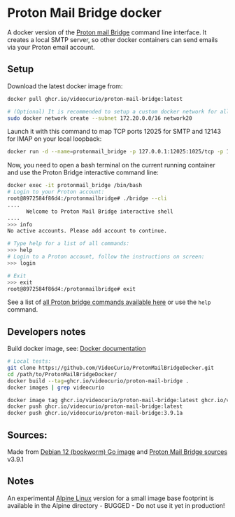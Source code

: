# Proton Mail Bridge docker

A docker version of the [Proton mail Bridge](https://proton.me/mail/bridge) command line interface. It creates a local SMTP server, so other docker containers can send emails via your Proton email account.

## Setup

Download the latest docker image from:
```bash
docker pull ghcr.io/videocurio/proton-mail-bridge:latest

# (Optional) It is recommended to setup a custom docker network for all of your containers to use, for DNS / network-alias resolution:
sudo docker network create --subnet 172.20.0.0/16 network20
```

Launch it with this command to map TCP ports 12025 for SMTP and 12143 for IMAP on your local loopback:
```bash
docker run -d --name=protonmail_bridge -p 127.0.0.1:12025:1025/tcp -p 127.0.0.1:12143:1143/tcp --network network20 --restart=unless-stopped videocurio/proton-mail-bridge:latest
```

Now, you need to open a bash terminal on the current running container and use the Proton Bridge interactive command line:
```bash
docker exec -it protonmail_bridge /bin/bash
# Login to your Proton account:
root@8972584f86d4:/protonmailbridge# ./bridge --cli
....
      Welcome to Proton Mail Bridge interactive shell
....
>>> info
No active accounts. Please add account to continue.

# Type help for a list of all commands:
>>> help
# Login to a Proton account, follow the instructions on screen:
>>> login

# Exit
>>> exit
root@8972584f86d4:/protonmailbridge# exit
```
See a list of [all Proton bridge commands available here](https://proton.me/support/bridge-cli-guide) or use the `help` command.

## Developers notes

Build docker image, see: [Docker documentation](https://docs.docker.com/language/python/containerize/)
```bash
# Local tests:
git clone https://github.com/VideoCurio/ProtonMailBridgeDocker.git
cd /path/to/ProtonMailBridgeDocker/
docker build --tag=ghcr.io/videocurio/proton-mail-bridge .
docker images | grep videocurio

docker image tag ghcr.io/videocurio/proton-mail-bridge:latest ghcr.io/videocurio/proton-mail-bridge:3.9.1a
docker push ghcr.io/videocurio/proton-mail-bridge:latest
docker push ghcr.io/videocurio/proton-mail-bridge:3.9.1a
```

## Sources:

Made from [Debian 12 (bookworm) Go image](https://hub.docker.com/_/golang/) and [Proton Mail Bridge sources](https://github.com/ProtonMail/proton-bridge/tree/master) v3.9.1

## Notes

An experimental [Alpine Linux](https://www.alpinelinux.org/) version for a small image base footprint is available in the Alpine directory - BUGGED - Do not use it yet in production!